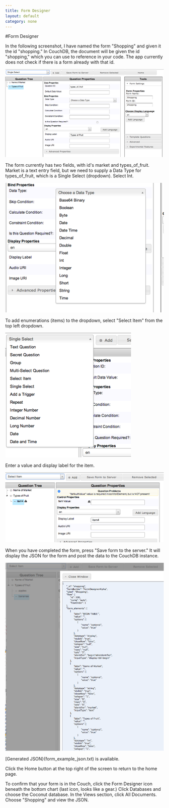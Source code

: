 ```yaml
--- 
title: Form Designer
layout: default
category: none
---
```


#Form Designer

In the following screenshot, I have named the form "Shopping" and given it the id "shopping." 
In CouchDB, the document will be given the id "shopping," which you can use to reference in your code. 
The app currently does not check if there is a form already with that id.

<img src="images/coconut_form_designer.png"/>

The form currently has two fields, with id's market and types_of_fruit. 
Market is a text entry field, but we need to supply a Data Type for types_of_fruit, which is a Single Select (dropdown). Select Int.

<img src="images/coconut_form_designer_data_type.png"/>

To add enumerations (items) to the dropdown, select "Select Item" from the top left dropdown.

<img src="images/coconut_form_designer_add_select_item.png"/>

Enter a value and display label for the item. 

<img src="images/coconut_form_designer_enter_select_item.png"/>

When you have completed the form, press "Save form to the server." 
It will display the JSON for the form and post the data to the CouchDB instance. 

<img src="images/coconut_form_designer_save.png"/>

[Generated JSON}(form_example_json.txt) is available.

Click the Home button at the top right of the screen to return to the home page.

To confirm that your form is in the Couch, click the Form Designer icon beneath the bottom chart (last icon, looks like a gear.)
Click Databases and choose the Coconut database. In the Views section, click All Documents. Choose "Shopping" and view the JSON. 

